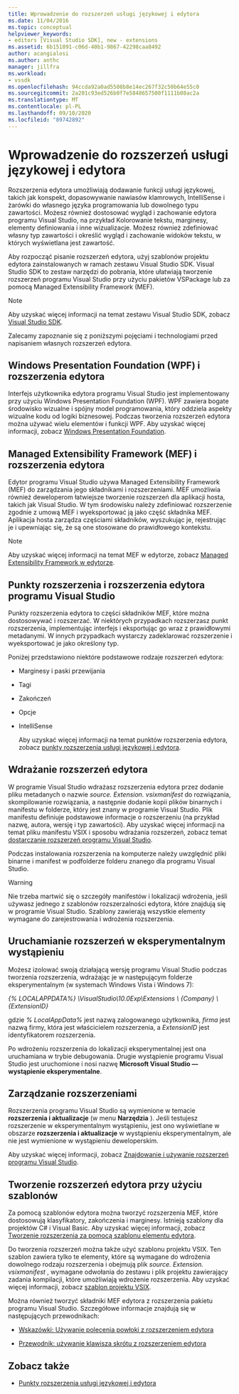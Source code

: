 ```yaml
---
title: Wprowadzenie do rozszerzeń usługi językowej i edytora
ms.date: 11/04/2016
ms.topic: conceptual
helpviewer_keywords:
- editors [Visual Studio SDK], new - extensions
ms.assetid: 6b151891-c06d-40b1-9867-42298caa8492
author: acangialosi
ms.author: anthc
manager: jillfra
ms.workload:
- vssdk
ms.openlocfilehash: 94ccda92a0ad5508b8e14ec267f32c50b64e55c0
ms.sourcegitcommit: 2a201c93ed526b0f7e5848657500f1111b08ac2a
ms.translationtype: MT
ms.contentlocale: pl-PL
ms.lasthandoff: 09/10/2020
ms.locfileid: "89742892"
---
```

# <a name="get-started-with-language-service-and-editor-extensions"></a>Wprowadzenie do rozszerzeń usługi językowej i edytora

Rozszerzenia edytora umożliwiają dodawanie funkcji usługi językowej, takich jak konspekt, dopasowywanie nawiasów klamrowych, IntelliSense i żarówki do własnego języka programowania lub dowolnego typu zawartości. Możesz również dostosować wygląd i zachowanie edytora programu Visual Studio, na przykład Kolorowanie tekstu, marginesy, elementy definiowania i inne wizualizacje. Możesz również zdefiniować własny typ zawartości i określić wygląd i zachowanie widoków tekstu, w których wyświetlana jest zawartość.

 Aby rozpocząć pisanie rozszerzeń edytora, użyj szablonów projektu edytora zainstalowanych w ramach zestawu Visual Studio SDK. Visual Studio SDK to zestaw narzędzi do pobrania, które ułatwiają tworzenie rozszerzeń programu Visual Studio przy użyciu pakietów VSPackage lub za pomocą Managed Extensibility Framework (MEF).

> [!NOTE]
> Aby uzyskać więcej informacji na temat zestawu Visual Studio SDK, zobacz [Visual Studio SDK](../extensibility/visual-studio-sdk.md).

 Zalecamy zapoznanie się z poniższymi pojęciami i technologiami przed napisaniem własnych rozszerzeń edytora.

## <a name="the-windows-presentation-foundation-wpf-and-editor-extensions"></a>Windows Presentation Foundation (WPF) i rozszerzenia edytora

 Interfejs użytkownika edytora programu Visual Studio jest implementowany przy użyciu Windows Presentation Foundation (WPF). WPF zawiera bogate środowisko wizualne i spójny model programowania, który oddziela aspekty wizualne kodu od logiki biznesowej. Podczas tworzenia rozszerzeń edytora można używać wielu elementów i funkcji WPF. Aby uzyskać więcej informacji, zobacz [Windows Presentation Foundation](/dotnet/framework/wpf/index).

## <a name="the-managed-extensibility-framework-mef-and-editor-extensions"></a>Managed Extensibility Framework (MEF) i rozszerzenia edytora

 Edytor programu Visual Studio używa Managed Extensibility Framework (MEF) do zarządzania jego składnikami i rozszerzeniami. MEF umożliwia również deweloperom łatwiejsze tworzenie rozszerzeń dla aplikacji hosta, takich jak Visual Studio. W tym środowisku należy zdefiniować rozszerzenie zgodnie z umową MEF i wyeksportować ją jako część składnika MEF. Aplikacja hosta zarządza częściami składników, wyszukując je, rejestrując je i upewniając się, że są one stosowane do prawidłowego kontekstu.

> [!NOTE]
> Aby uzyskać więcej informacji na temat MEF w edytorze, zobacz [Managed Extensibility Framework w edytorze](../extensibility/managed-extensibility-framework-in-the-editor.md).

## <a name="visual-studio-editor-extension-points-and-extensions"></a>Punkty rozszerzenia i rozszerzenia edytora programu Visual Studio

 Punkty rozszerzenia edytora to części składników MEF, które można dostosowywać i rozszerzać. W niektórych przypadkach rozszerzasz punkt rozszerzenia, implementując interfejs i eksportując go wraz z prawidłowymi metadanymi. W innych przypadkach wystarczy zadeklarować rozszerzenie i wyeksportować je jako określony typ.

 Poniżej przedstawiono niektóre podstawowe rodzaje rozszerzeń edytora:

- Marginesy i paski przewijania

- Tagi

- Zakończeń

- Opcje

- IntelliSense

  Aby uzyskać więcej informacji na temat punktów rozszerzenia edytora, zobacz [punkty rozszerzenia usługi językowej i edytora](../extensibility/language-service-and-editor-extension-points.md).

## <a name="deploying-editor-extensions"></a>Wdrażanie rozszerzeń edytora

 W programie Visual Studio wdrażasz rozszerzenia edytora przez dodanie pliku metadanych o nazwie *source. Extension. vsixmanifest* do rozwiązania, skompilowanie rozwiązania, a następnie dodanie kopii plików binarnych i manifestu w folderze, który jest znany w programie Visual Studio. Plik manifestu definiuje podstawowe informacje o rozszerzeniu (na przykład nazwę, autora, wersję i typ zawartości). Aby uzyskać więcej informacji na temat pliku manifestu VSIX i sposobu wdrażania rozszerzeń, zobacz temat [dostarczanie rozszerzeń programu Visual Studio](../extensibility/shipping-visual-studio-extensions.md).

 Podczas instalowania rozszerzenia na komputerze należy uwzględnić pliki binarne i manifest w podfolderze folderu znanego dla programu Visual Studio.

> [!WARNING]
> Nie trzeba martwić się o szczegóły manifestów i lokalizacji wdrożenia, jeśli używasz jednego z szablonów rozszerzalności edytora, które znajdują się w programie Visual Studio. Szablony zawierają wszystkie elementy wymagane do zarejestrowania i wdrożenia rozszerzenia.

## <a name="run-extensions-in-the-experimental-instance"></a>Uruchamianie rozszerzeń w eksperymentalnym wystąpieniu

 Możesz izolować swoją działającą wersję programu Visual Studio podczas tworzenia rozszerzenia, wdrażając je w następującym folderze eksperymentalnym (w systemach Windows Vista i Windows 7):

 *{% LOCALAPPDATA%} \VisualStudio\10.0Exp\Extensions \\ {Company} \\ {ExtensionID}*

 gdzie *% LocalAppData%* jest nazwą zalogowanego użytkownika, *firma* jest nazwą firmy, która jest właścicielem rozszerzenia, a *ExtensionID* jest identyfikatorem rozszerzenia.

 Po wdrożeniu rozszerzenia do lokalizacji eksperymentalnej jest ona uruchamiana w trybie debugowania. Drugie wystąpienie programu Visual Studio jest uruchomione i nosi nazwę **Microsoft Visual Studio — wystąpienie eksperymentalne**.

## <a name="manage-extensions"></a>Zarządzanie rozszerzeniami

 Rozszerzenia programu Visual Studio są wymienione w temacie **rozszerzenia i aktualizacje** (w menu **Narzędzia** ). Jeśli testujesz rozszerzenie w eksperymentalnym wystąpieniu, jest ono wyświetlane w obszarze **rozszerzenia i aktualizacje** w wystąpieniu eksperymentalnym, ale nie jest wymienione w wystąpieniu deweloperskim.

 Aby uzyskać więcej informacji, zobacz [Znajdowanie i używanie rozszerzeń programu Visual Studio](../ide/finding-and-using-visual-studio-extensions.md).

## <a name="use-templates-to-create-editor-extensions"></a>Tworzenie rozszerzeń edytora przy użyciu szablonów

 Za pomocą szablonów edytora można tworzyć rozszerzenia MEF, które dostosowują klasyfikatory, zakończenia i marginesy. Istnieją szablony dla projektów C# i Visual Basic. Aby uzyskać więcej informacji, zobacz [Tworzenie rozszerzenia za pomocą szablonu elementu edytora](../extensibility/creating-an-extension-with-an-editor-item-template.md).

 Do tworzenia rozszerzeń można także użyć szablonu projektu VSIX. Ten szablon zawiera tylko te elementy, które są wymagane do wdrożenia dowolnego rodzaju rozszerzenia i obejmują plik *source. Extension. vsixmanifest* , wymagane odwołania do zestawu i plik projektu zawierający zadania kompilacji, które umożliwiają wdrożenie rozszerzenia. Aby uzyskać więcej informacji, zobacz [szablon projektu VSIX](../extensibility/vsix-project-template.md).

 Można również tworzyć składniki MEF edytora z rozszerzenia pakietu programu Visual Studio. Szczegółowe informacje znajdują się w następujących przewodnikach:

- [Wskazówki: Używanie polecenia powłoki z rozszerzeniem edytora](../extensibility/walkthrough-using-a-shell-command-with-an-editor-extension.md)

- [Przewodnik: używanie klawisza skrótu z rozszerzeniem edytora](../extensibility/walkthrough-using-a-shortcut-key-with-an-editor-extension.md)

## <a name="see-also"></a>Zobacz także

- [Punkty rozszerzenia usługi językowej i edytora](../extensibility/language-service-and-editor-extension-points.md)
